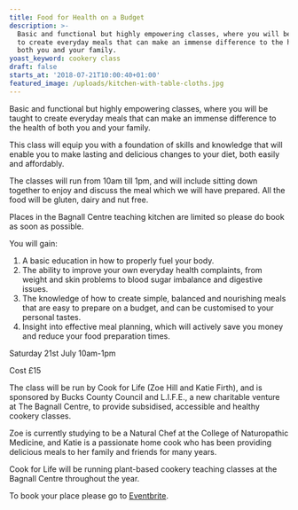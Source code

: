 ```yaml
---
title: Food for Health on a Budget
description: >-
  Basic and functional but highly empowering classes, where you will be taught
  to create everyday meals that can make an immense difference to the health of
  both you and your family.
yoast_keyword: cookery class
draft: false
starts_at: '2018-07-21T10:00:40+01:00'
featured_image: /uploads/kitchen-with-table-cloths.jpg
---
```

Basic and functional but highly empowering classes, where you will be taught to create everyday meals that can make an immense difference to the health of both you and your family.

This class will equip you with a foundation of skills and knowledge that will enable you to make lasting and delicious changes to your diet, both easily and affordably. 

The classes will run from 10am till 1pm, and will include sitting down together to enjoy and discuss the meal which we will have prepared. All the food will be gluten, dairy and nut free. 

Places in the Bagnall Centre teaching kitchen are limited so please do book as soon as possible.

You will gain:

1. A basic education in how to properly fuel your body.
2. The ability to improve your own everyday health complaints, from weight and skin problems to blood sugar imbalance and digestive issues.
3. The knowledge of how to create simple, balanced and nourishing meals that are easy to prepare on a budget, and can be customised to your personal tastes.
4. Insight into effective meal planning, which will actively save you money and reduce your food preparation times.

Saturday 21st July 10am-1pm

Cost £15

The class will be run by Cook for Life (Zoe Hill and Katie Firth), and is sponsored by Bucks County Council and L.I.F.E., a new charitable venture at The Bagnall Centre, to provide subsidised, accessible and healthy cookery classes. 

Zoe is currently studying to be a Natural Chef at the College of Naturopathic Medicine, and Katie is a passionate home cook who has been providing delicious meals to her family and friends for many years.

Cook for Life will be running plant-based cookery teaching classes at the Bagnall Centre throughout the year.

To book your place please go to [Eventbrite](https://www.eventbrite.co.uk/e/food-for-health-on-a-budget-tickets-46070362695).

